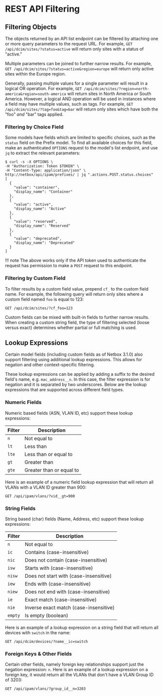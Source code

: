# REST API Filtering

## Filtering Objects

The objects returned by an API list endpoint can be filtered by attaching one or more query parameters to the request URL. For example, `GET /api/dcim/sites/?status=active` will return only sites with a status of "active."

Multiple parameters can be joined to further narrow results. For example, `GET /api/dcim/sites/?status=active&region=europe` will return only active sites within the Europe region.

Generally, passing multiple values for a single parameter will result in a logical OR operation. For example, `GET /api/dcim/sites/?region=north-america&region=south-america` will return sites in North America _or_ South America. However, a logical AND operation will be used in instances where a field may have multiple values, such as tags. For example, `GET /api/dcim/sites/?tag=foo&tag=bar` will return only sites which have both the "foo" _and_ "bar" tags applied.

### Filtering by Choice Field

Some models have fields which are limited to specific choices, such as the `status` field on the Prefix model. To find all available choices for this field, make an authenticated `OPTIONS` request to the model's list endpoint, and use `jq` to extract the relevant parameters:

```no-highlight
$ curl -s -X OPTIONS \
-H "Authorization: Token $TOKEN" \
-H "Content-Type: application/json" \
http://netbox/api/ipam/prefixes/ | jq ".actions.POST.status.choices"
[
  {
    "value": "container",
    "display_name": "Container"
  },
  {
    "value": "active",
    "display_name": "Active"
  },
  {
    "value": "reserved",
    "display_name": "Reserved"
  },
  {
    "value": "deprecated",
    "display_name": "Deprecated"
  }
]
```

!!! note
    The above works only if the API token used to authenticate the request has permission to make a `POST` request to this endpoint.

### Filtering by Custom Field

To filter results by a custom field value, prepend `cf_` to the custom field name. For example, the following query will return only sites where a custom field named `foo` is equal to 123:

```no-highlight
GET /api/dcim/sites/?cf_foo=123
```

Custom fields can be mixed with built-in fields to further narrow results. When creating a custom string field, the type of filtering selected (loose versus exact) determines whether partial or full matching is used.

## Lookup Expressions

Certain model fields (including custom fields as of Netbox 3.1.0) also support filtering using additional lookup expressions. This allows
for negation and other context-specific filtering.

These lookup expressions can be applied by adding a suffix to the desired field's name, e.g. `mac_address__n`. In this case, the filter expression is for negation and it is separated by two underscores. Below are the lookup expressions that are supported across different field types.

### Numeric Fields

Numeric based fields (ASN, VLAN ID, etc) support these lookup expressions:

| Filter | Description |
|--------|-------------|
| `n` | Not equal to |
| `lt` | Less than |
| `lte` | Less than or equal to |
| `gt` | Greater than |
| `gte` | Greater than or equal to |

Here is an example of a numeric field lookup expression that will return all VLANs with a VLAN ID greater than 900:

```no-highlight
GET /api/ipam/vlans/?vid__gt=900
```

### String Fields

String based (char) fields (Name, Address, etc) support these lookup expressions:

| Filter | Description |
|--------|-------------|
| `n` | Not equal to |
| `ic` | Contains (case-insensitive) |
| `nic` | Does not contain (case-insensitive) |
| `isw` | Starts with (case-insensitive) |
| `nisw` | Does not start with (case-insensitive) |
| `iew` | Ends with (case-insensitive) |
| `niew` | Does not end with (case-insensitive) |
| `ie` | Exact match (case-insensitive) |
| `nie` | Inverse exact match (case-insensitive) |
| `empty` | Is empty (boolean) |

Here is an example of a lookup expression on a string field that will return all devices with `switch` in the name:

```no-highlight
GET /api/dcim/devices/?name__ic=switch
```

### Foreign Keys & Other Fields

Certain other fields, namely foreign key relationships support just the negation
expression: `n`. Here is an example of a lookup expression on a foreign key, it would return all the VLANs that don't have a VLAN Group ID of 3203:

```no-highlight
GET /api/ipam/vlans/?group_id__n=3203
```

